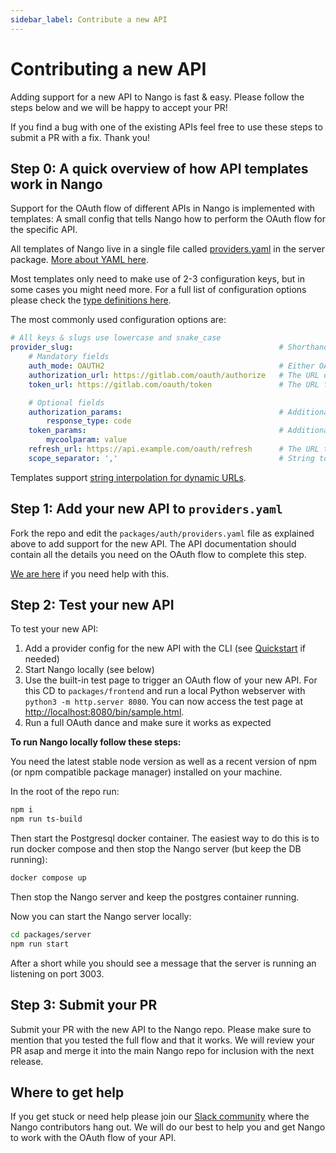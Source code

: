 ```yaml
---
sidebar_label: Contribute a new API
---
```


# Contributing a new API

Adding support for a new API to Nango is fast & easy. Please follow the steps below and we will be happy to accept your PR!

If you find a bug with one of the existing APIs feel free to use these steps to submit a PR with a fix. Thank you!

## Step 0: A quick overview of how API templates work in Nango

Support for the OAuth flow of different APIs in Nango is implemented with templates: A small config that tells Nango how to perform the OAuth flow for the specific API.

All templates of Nango live in a single file called [providers.yaml](https://nango.dev/oauth-providers) in the server package. [More about YAML here](https://yaml.org/).

Most templates only need to make use of 2-3 configuration keys, but in some cases you might need more.
For a full list of configuration options please check the [type definitions here](https://github.com/NangoHQ/Nango/blob/master/packages/auth/lib/models.ts).

The most commonly used configuration options are:
```yaml
# All keys & slugs use lowercase and snake_case
provider_slug:                                              # Shorthand for the provider, ideally the API's name. Must be unique.
    # Mandatory fields
    auth_mode: OAUTH2                                       # Either OAUTH1 (for OAuth 1.0a) or OAUTH2
    authorization_url: https://gitlab.com/oauth/authorize   # The URL of the authorization page for the OAuth service
    token_url: https://gitlab.com/oauth/token               # The URL for the token request

    # Optional fields
    authorization_params:                                   # Additional parameters to pass along in the authorization step
        response_type: code
    token_params:                                           # Additional parameters to pass along in the token request
        mycoolparam: value
    refresh_url: https://api.example.com/oauth/refresh      # The URL to use for refreshing the access token, if different from token_url
    scope_separator: ','                                    # String to use to separate scopes. Defaults to ' ' (1 space) if not provided
```

Templates support [string interpolation for dynamic URLs](./reference/configuration.md#connection-config). 

## Step 1: Add your new API to `providers.yaml`

Fork the repo and edit the `packages/auth/providers.yaml` file as explained above to add support for the new API. The API documentation should contain all the details you need on the OAuth flow to complete this step.

[We are here](https://nango.dev/slack) if you need help with this.

## Step 2: Test your new API

To test your new API:
1. Add a provider config for the new API with the CLI (see [Quickstart](quickstart.md) if needed)
2. Start Nango locally (see below)
3. Use the built-in test page to trigger an OAuth flow of your new API. For this CD to `packages/frontend` and run a local Python webserver with `python3 -m http.server 8080`. You can now access the test page at [http://localhost:8080/bin/sample.html](http://localhost:8080/bin/sample.html).
4. Run a full OAuth dance and make sure it works as expected

**To run Nango locally follow these steps:**

You need the latest stable node version as well as a recent version of npm (or npm compatible package manager) installed on your machine.

In the root of the repo run:
```bash
npm i
npm run ts-build
```

Then start the Postgresql docker container. The easiest way to do this is to run docker compose and then stop the Nango server (but keep the DB running):
```bash
docker compose up
```

Then stop the Nango server and keep the postgres container running.

Now you can start the Nango server locally:
```bash
cd packages/server
npm run start
```

After a short while you should see a message that the server is running an listening on port 3003.

## Step 3: Submit your PR

Submit your PR with the new API to the Nango repo. Please make sure to mention that you tested the full flow and that it works. We will review your PR asap and merge it into the main Nango repo for inclusion with the next release.

## Where to get help

If you get stuck or need help please join our [Slack community](https://nango.dev/slack) where the Nango contributors hang out. We will do our best to help you and get Nango to work with the OAuth flow of your API.
